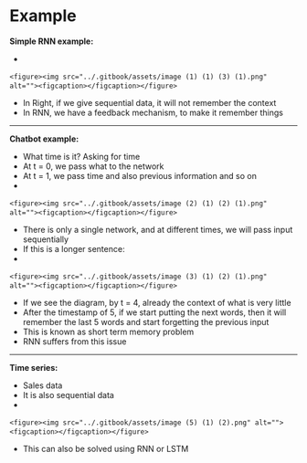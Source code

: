 # Example

**Simple RNN example:**

*

    <figure><img src="../.gitbook/assets/image (1) (1) (3) (1).png" alt=""><figcaption></figcaption></figure>
* In Right, if we give sequential data, it will not remember the context
* In RNN, we have a feedback mechanism, to make it remember things



***

**Chatbot example:**

* What time is it?                Asking for time
* At t = 0, we pass what to the network
* At t = 1, we pass time and also previous information and so on
*

    <figure><img src="../.gitbook/assets/image (2) (1) (2) (1).png" alt=""><figcaption></figcaption></figure>
* There is only a single network, and at different times, we will pass input sequentially
* If this is a longer sentence:
*

    <figure><img src="../.gitbook/assets/image (3) (1) (2) (1).png" alt=""><figcaption></figcaption></figure>
* If we see the diagram, by t = 4, already the context of what is very little
* After the timestamp of 5, if we start putting the next words, then it will remember the last 5 words and start forgetting the previous input
* This is known as short term memory problem
* RNN suffers from this issue



***

&#x20;**Time series:**

* Sales data
* &#x20;It is also sequential data
*

    <figure><img src="../.gitbook/assets/image (5) (1) (2).png" alt=""><figcaption></figcaption></figure>
* This can also be solved using RNN or LSTM
